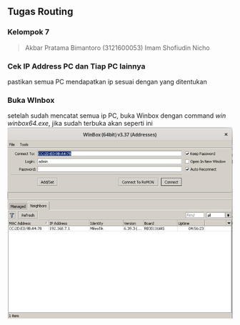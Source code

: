 ## Tugas Routing
### Kelompok 7
>Akbar Pratama Bimantoro (3121600053)
>Imam Shofiudin
>Nicho

### Cek IP Address PC dan Tiap PC lainnya
pastikan semua PC mendapatkan ip sesuai dengan yang ditentukan

### Buka WInbox
setelah sudah mencatat semua ip PC, buka Winbox dengan command *win winbox64.exe*, jika sudah terbuka akan seperti ini
<img src="assets/img1.png">